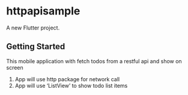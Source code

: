 # httpapisample

A new Flutter project.

## Getting Started

This mobile application with fetch todos from a restful api and show on screen

1.	App will use http package for network call
2.	App will use ‘ListView’ to show todo list items

